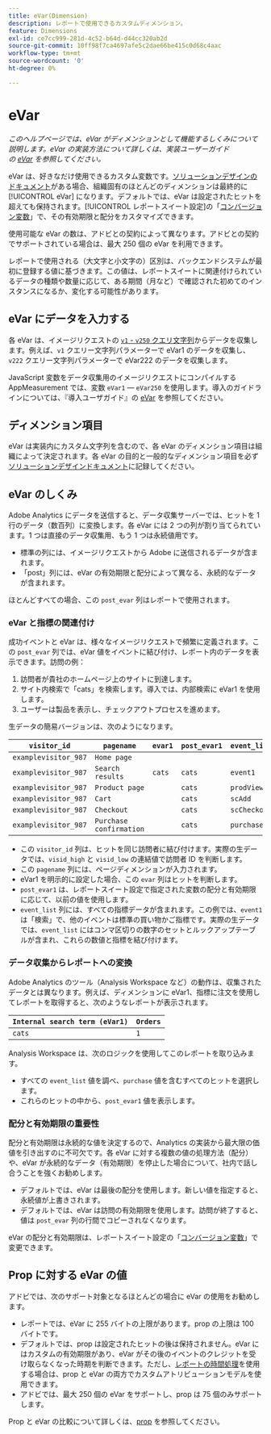 ```yaml
---
title: eVar(Dimension)
description: レポートで使用できるカスタムディメンション。
feature: Dimensions
exl-id: ce7cc999-281d-4c52-b64d-d44cc320ab2d
source-git-commit: 10ff98f7ca4697afe5c2dae66be415c0d68c4aac
workflow-type: tm+mt
source-wordcount: '0'
ht-degree: 0%

---
```


# eVar

*このヘルプページでは、eVar がディメンションとして機能するしくみについて説明します。eVar の実装方法について詳しくは、実装ユーザーガイドの [eVar](/help/implement/vars/page-vars/evar.md) を参照してください。*

eVar は、好きなだけ使用できるカスタム変数です。[ソリューションデザインのドキュメント](/help/implement/prepare/solution-design.md)がある場合、組織固有のほとんどのディメンションは最終的に [!UICONTROL eVar] になります。デフォルトでは、eVar は設定されたヒットを超えても保持されます。[!UICONTROL レポートスイート設定]の「[コンバージョン変数](/help/admin/admin/conversion-var-admin/conversion-var-admin.md)」で、その有効期限と配分をカスタマイズできます。

使用可能な eVar の数は、アドビとの契約によって異なります。アドビとの契約でサポートされている場合は、最大 250 個の eVar を利用できます。

レポートで使用される（大文字と小文字の）区別は、バックエンドシステムが最初に登録する値に基づきます。この値は、レポートスイートに関連付けられているデータの種類や数量に応じて、ある期間（月など）で確認された初めてのインスタンスになるか、変化する可能性があります。

## eVar にデータを入力する

各 eVar は、イメージリクエストの [`v1` - `v250` クエリ文字列](/help/implement/validate/query-parameters.md)からデータを収集します。例えば、`v1` クエリー文字列パラメーターで eVar1 のデータを収集し、`v222` クエリー文字列パラメーターで eVar222 のデータを収集します。

JavaScript 変数をデータ収集用のイメージリクエストにコンパイルする AppMeasurement では、変数 `eVar1` — `eVar250` を使用します。導入のガイドラインについては、『導入ユーザガイド』の [eVar](/help/implement/vars/page-vars/evar.md) を参照してください。

## ディメンション項目

eVar は実装内にカスタム文字列を含むので、各 eVar のディメンション項目は組織によって決定されます。各 eVar の目的と一般的なディメンション項目を必ず[ソリューションデザインドキュメント](/help/implement/prepare/solution-design.md)に記録してください。

## eVar のしくみ

Adobe Analytics にデータを送信すると、データ収集サーバーでは、ヒットを 1 行のデータ（数百列）に変換します。各 eVar には 2 つの列が割り当てられています。1 つは直接のデータ収集用、もう 1 つは永続値用です。

* 標準の列には、イメージリクエストから Adobe に送信されるデータが含まれます。
* 「post」列には、eVar の有効期限と配分によって異なる、永続的なデータが含まれます。

ほとんどすべての場合、この `post_evar` 列はレポートで使用されます。

### eVar と指標の関連付け

成功イベントと eVar は、様々なイメージリクエストで頻繁に定義されます。この `post_evar` 列では、eVar 値をイベントに結び付け、レポート内のデータを表示できます。訪問の例：

1. 訪問者が貴社のホームページ上のサイトに到達します。
2. サイト内検索で「cats」を検索します。導入では、内部検索に eVar1 を使用します。
3. ユーザーは製品を表示し、チェックアウトプロセスを進めます。

生データの簡易バージョンは、次のようになります。

| `visitor_id` | `pagename` | `evar1` | `post_evar1` | `event_list` |
| --- | --- | --- | --- | --- |
| `examplevisitor_987` | `Home page` |  |  |  |
| `examplevisitor_987` | `Search results` | `cats` | `cats` | `event1` |
| `examplevisitor_987` | `Product page` |  | `cats` | `prodView` |
| `examplevisitor_987` | `Cart` |  | `cats` | `scAdd` |
| `examplevisitor_987` | `Checkout` |  | `cats` | `scCheckout` |
| `examplevisitor_987` | `Purchase confirmation` |  | `cats` | `purchase` |

* この `visitor_id` 列は、ヒットを同じ訪問者に結び付けます。実際の生データでは、`visid_high` と `visid_low` の連結値で訪問者 ID を判断します。
* この `pagename` 列には、ページディメンションが入力されます。
* eVar1 を明示的に設定した場合、この `evar` 列はヒットを判断します。
* `post_evar1` は、レポートスイート設定で指定された変数の配分と有効期限に応じて、以前の値を使用します。
* `event_list` 列には、すべての指標データが含まれます。この例では、`event1` は「検索」で、他のイベントは標準の買い物かご指標です。実際の生データでは、`event_list` にはコンマ区切りの数字のセットとルックアップテーブルが含まれ、これらの数値と指標を結び付けます。

### データ収集からレポートへの変換

Adobe Analytics のツール（Analysis Workspace など）の動作は、収集されたデータとは異なります。例えば、ディメンションに eVar1、指標に注文を使用してレポートを取得すると、次のようなレポートが表示されます。

| `Internal search term (eVar1)` | `Orders` |
| --- | --- |
| `cats` | `1` |

Analysis Workspace は、次のロジックを使用してこのレポートを取り込みます。

* すべての `event_list` 値を調べ、`purchase` 値を含むすべてのヒットを選択します。
* これらのヒットの中から、`post_evar1` 値を表示します。

### 配分と有効期限の重要性

配分と有効期限は永続的な値を決定するので、Analytics の実装から最大限の価値を引き出すのに不可欠です。各 eVar に対する複数の値の処理方法（配分）や、eVar が永続的なデータ（有効期限）を停止した場合について、社内で話し合うことを強くお勧めします。

* デフォルトでは、eVar は最後の配分を使用します。新しい値を指定すると、永続値が上書きされます。
* デフォルトでは、eVar は訪問の有効期限を使用します。訪問が終了すると、値は `post_evar` 列の行間でコピーされなくなります。

eVar の配分と有効期限は、レポートスイート設定の「[コンバージョン変数](/help/admin/admin/conversion-var-admin/conversion-var-admin.md)」で変更できます。

## Prop に対する eVar の値

アドビでは、次のサポート対象となるほとんどの場合に eVar の使用をお勧めします。

* レポートでは、eVar に 255 バイトの上限があります。prop の上限は 100 バイトです。
* デフォルトでは、prop は設定されたヒットの後は保持されません。eVar にはカスタムの有効期限があり、eVar がその後のイベントのクレジットを受け取らなくなった時期を判断できます。ただし、[レポートの時間処理](/help/components/vrs/vrs-report-time-processing.md)を使用する場合は、prop と eVar の両方でカスタムアトリビューションモデルを使用できます。
* アドビでは、最大 250 個の eVar をサポートし、prop は 75 個のみサポートします。

Prop と eVar の比較について詳しくは、[prop](prop.md) を参照してください。
